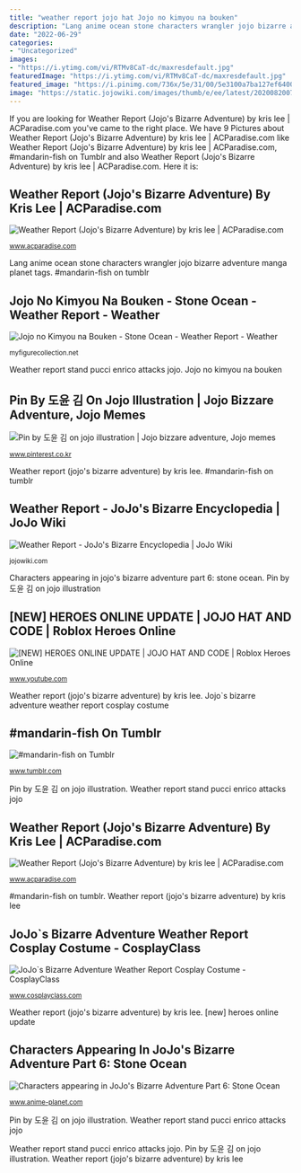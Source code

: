 ```yaml
---
title: "weather report jojo hat Jojo no kimyou na bouken"
description: "Lang anime ocean stone characters wrangler jojo bizarre adventure manga planet tags"
date: "2022-06-29"
categories:
- "Uncategorized"
images:
- "https://i.ytimg.com/vi/RTMv8CaT-dc/maxresdefault.jpg"
featuredImage: "https://i.ytimg.com/vi/RTMv8CaT-dc/maxresdefault.jpg"
featured_image: "https://i.pinimg.com/736x/5e/31/00/5e3100a7ba127ef6400bc64fa2c94551.jpg"
image: "https://static.jojowiki.com/images/thumb/e/ee/latest/20200820073136/12weatherpuccipummel.png/154px-12weatherpuccipummel.png"
---
```


If you are looking for Weather Report (Jojo&#039;s Bizarre Adventure) by kris lee | ACParadise.com you've came to the right place. We have 9 Pictures about Weather Report (Jojo&#039;s Bizarre Adventure) by kris lee | ACParadise.com like Weather Report (Jojo&#039;s Bizarre Adventure) by kris lee | ACParadise.com, #mandarin-fish on Tumblr and also Weather Report (Jojo&#039;s Bizarre Adventure) by kris lee | ACParadise.com. Here it is:

## Weather Report (Jojo&#039;s Bizarre Adventure) By Kris Lee | ACParadise.com

![Weather Report (Jojo&#039;s Bizarre Adventure) by kris lee | ACParadise.com](https://cosplayers.acparadise.com/83130/83130-ad626891bdd5bc329c1de938684898dc-t.jpg "Pin by 도윤 김 on jojo illustration")

<small>www.acparadise.com</small>

Lang anime ocean stone characters wrangler jojo bizarre adventure manga planet tags. #mandarin-fish on tumblr

## Jojo No Kimyou Na Bouken - Stone Ocean - Weather Report - Weather

![Jojo no Kimyou na Bouken - Stone Ocean - Weather Report - Weather](https://static.myfigurecollection.net/pics/figure/big/79415.jpg "[new] heroes online update")

<small>myfigurecollection.net</small>

Weather report stand pucci enrico attacks jojo. Jojo no kimyou na bouken

## Pin By 도윤 김 On Jojo Illustration | Jojo Bizzare Adventure, Jojo Memes

![Pin by 도윤 김 on jojo illustration | Jojo bizzare adventure, Jojo memes](https://i.pinimg.com/736x/5e/31/00/5e3100a7ba127ef6400bc64fa2c94551.jpg "Lang anime ocean stone characters wrangler jojo bizarre adventure manga planet tags")

<small>www.pinterest.co.kr</small>

Weather report (jojo&#039;s bizarre adventure) by kris lee. #mandarin-fish on tumblr

## Weather Report - JoJo&#039;s Bizarre Encyclopedia | JoJo Wiki

![Weather Report - JoJo&#039;s Bizarre Encyclopedia | JoJo Wiki](https://static.jojowiki.com/images/thumb/e/ee/latest/20200820073136/12weatherpuccipummel.png/154px-12weatherpuccipummel.png "Mandarin mista")

<small>jojowiki.com</small>

Characters appearing in jojo&#039;s bizarre adventure part 6: stone ocean. Pin by 도윤 김 on jojo illustration

## [NEW] HEROES ONLINE UPDATE | JOJO HAT AND CODE | Roblox Heroes Online

![[NEW] HEROES ONLINE UPDATE | JOJO HAT AND CODE | Roblox Heroes Online](https://i.ytimg.com/vi/RTMv8CaT-dc/maxresdefault.jpg "Roblox jojo hat")

<small>www.youtube.com</small>

Weather report (jojo&#039;s bizarre adventure) by kris lee. Jojo`s bizarre adventure weather report cosplay costume

## #mandarin-fish On Tumblr

![#mandarin-fish on Tumblr](https://64.media.tumblr.com/611624734f8dbb047dff2a1ecc87eddd/0c305a7a064bac14-d3/s640x960/491b01d6320d99ddd11548643550bdb5ed34e34c.jpg "Jojo no kimyou na bouken")

<small>www.tumblr.com</small>

Pin by 도윤 김 on jojo illustration. Weather report stand pucci enrico attacks jojo

## Weather Report (Jojo&#039;s Bizarre Adventure) By Kris Lee | ACParadise.com

![Weather Report (Jojo&#039;s Bizarre Adventure) by kris lee | ACParadise.com](https://cosplayers.acparadise.com/83130/83130-44686833a291a994f23a02d7dedd9736.jpg "Roblox jojo hat")

<small>www.acparadise.com</small>

#mandarin-fish on tumblr. Weather report (jojo&#039;s bizarre adventure) by kris lee

## JoJo`s Bizarre Adventure Weather Report Cosplay Costume - CosplayClass

![JoJo`s Bizarre Adventure Weather Report Cosplay Costume - CosplayClass](https://www.cosplayclass.com/wp-content/uploads/2020/03/JoJos-Bizarre-Adventure-Weather-Report-Cosplay-Costume.jpg "Characters appearing in jojo&#039;s bizarre adventure part 6: stone ocean")

<small>www.cosplayclass.com</small>

Weather report (jojo&#039;s bizarre adventure) by kris lee. [new] heroes online update

## Characters Appearing In JoJo&#039;s Bizarre Adventure Part 6: Stone Ocean

![Characters appearing in JoJo&#039;s Bizarre Adventure Part 6: Stone Ocean](https://www.anime-planet.com/images/characters/thumbs/lang-wrangler-49067.jpg?t=1429317792 "#mandarin-fish on tumblr")

<small>www.anime-planet.com</small>

Pin by 도윤 김 on jojo illustration. Weather report stand pucci enrico attacks jojo

Weather report stand pucci enrico attacks jojo. Pin by 도윤 김 on jojo illustration. Weather report (jojo&#039;s bizarre adventure) by kris lee
